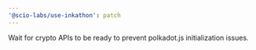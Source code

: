 ```yaml
---
'@scio-labs/use-inkathon': patch
---
```


Wait for crypto APIs to be ready to prevent polkadot.js initialization issues.
